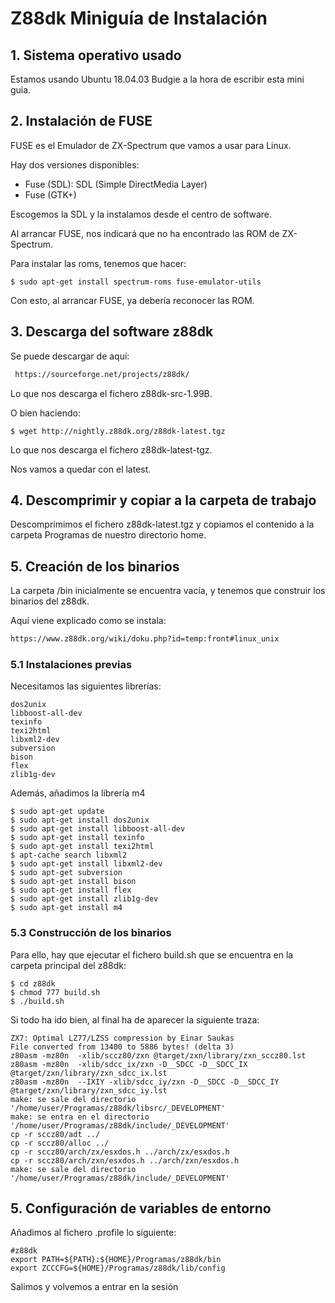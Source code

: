 # Z88dk Miniguía de Instalación

## 1. Sistema operativo usado 

Estamos usando Ubuntu 18.04.03 Budgie a la hora de escribir esta mini guia.

## 2. Instalación de FUSE

FUSE es el Emulador de ZX-Spectrum que vamos a usar para Linux.

Hay dos versiones disponibles:

- Fuse (SDL): SDL (Simple DirectMedia Layer) 
- Fuse (GTK+)

Escogemos la SDL y la instalamos desde el centro de software.

Al arrancar FUSE, nos indicará que no ha encontrado las ROM de ZX-Spectrum.

Para instalar las roms, tenemos que hacer:

```shell
$ sudo apt-get install spectrum-roms fuse-emulator-utils
```

Con esto, al arrancar FUSE, ya debería reconocer las ROM.

## 3. Descarga del software z88dk

Se puede descargar de aquí: 

```html
 https://sourceforge.net/projects/z88dk/
```

Lo que nos descarga el fichero z88dk-src-1.99B.

O bien haciendo:

```shell
$ wget http://nightly.z88dk.org/z88dk-latest.tgz
```

Lo que nos descarga el fichero z88dk-latest-tgz.

Nos vamos a quedar con el latest.

## 4. Descomprimir y copiar a la carpeta de trabajo

Descomprimimos el fichero z88dk-latest.tgz y copiamos el contenido a la carpeta Programas de nuestro directorio home.

## 5. Creación de los binarios

La carpeta /bin inicialmente se encuentra vacía, y tenemos que construir los binarios del z88dk.

Aquí viene explicado como se instala:

```html
https://www.z88dk.org/wiki/doku.php?id=temp:front#linux_unix
```

### 5.1 Instalaciones previas

Necesitamos las siguientes librerías:

```
dos2unix
libboost-all-dev
texinfo
texi2html
libxml2-dev
subversion
bison
flex
zlib1g-dev
```

Además, añadimos la librería m4


```shell
$ sudo apt-get update
$ sudo apt-get install dos2unix
$ sudo apt-get install libboost-all-dev
$ sudo apt-get install texinfo
$ sudo apt-get install texi2html
$ apt-cache search libxml2
$ sudo apt-get install libxml2-dev
$ sudo apt-get subversion
$ sudo apt-get install bison
$ sudo apt-get install flex
$ sudo apt-get install zlib1g-dev
$ sudo apt-get install m4
```

### 5.3 Construcción de los binarios

Para ello, hay que ejecutar el fichero build.sh que se encuentra en la carpeta principal del z88dk:

```
$ cd z88dk
$ chmod 777 build.sh
$ ./build.sh
```

Si todo ha ido bien, al final ha de aparecer la siguiente traza:

```
ZX7: Optimal LZ77/LZSS compression by Einar Saukas
File converted from 13400 to 5886 bytes! (delta 3)
z80asm -mz80n  -xlib/sccz80/zxn @target/zxn/library/zxn_sccz80.lst
z80asm -mz80n  -xlib/sdcc_ix/zxn -D__SDCC -D__SDCC_IX @target/zxn/library/zxn_sdcc_ix.lst
z80asm -mz80n  --IXIY -xlib/sdcc_iy/zxn -D__SDCC -D__SDCC_IY @target/zxn/library/zxn_sdcc_iy.lst
make: se sale del directorio '/home/user/Programas/z88dk/libsrc/_DEVELOPMENT'
make: se entra en el directorio '/home/user/Programas/z88dk/include/_DEVELOPMENT'
cp -r sccz80/adt ../
cp -r sccz80/alloc ../
cp -r sccz80/arch/zx/esxdos.h ../arch/zx/esxdos.h
cp -r sccz80/arch/zxn/esxdos.h ../arch/zxn/esxdos.h
make: se sale del directorio '/home/user/Programas/z88dk/include/_DEVELOPMENT'
```

## 5. Configuración de variables de entorno

Añadimos al fichero .profile lo siguiente:

```
#z88dk
export PATH=${PATH}:${HOME}/Programas/z88dk/bin
export ZCCCFG=${HOME}/Programas/z88dk/lib/config
```

Salimos y volvemos a entrar en la sesión



